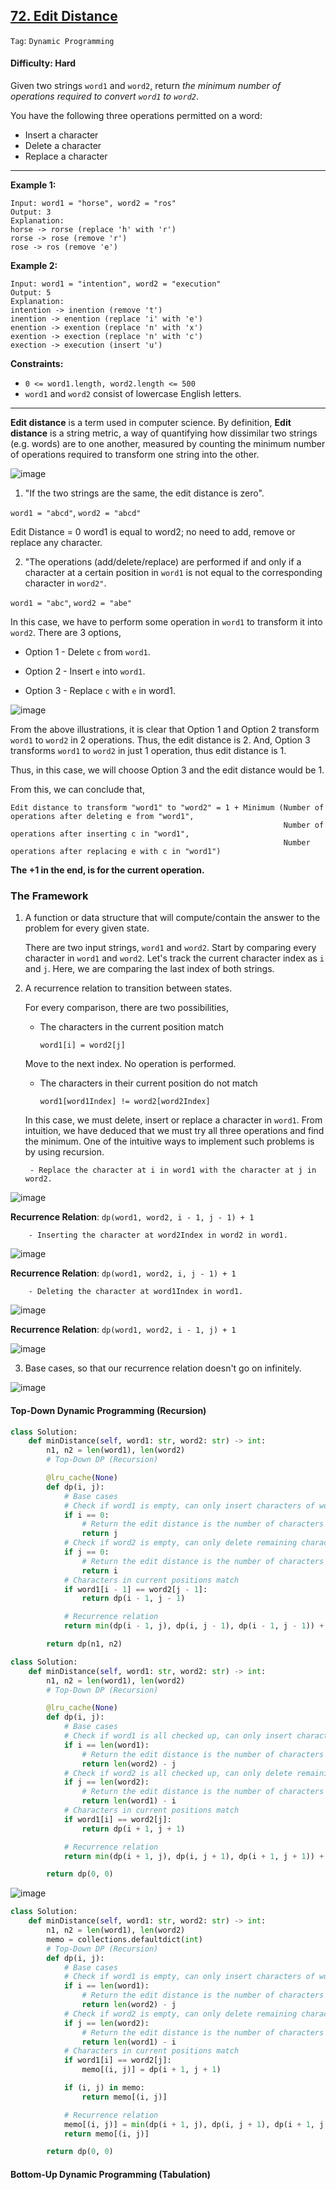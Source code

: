 ## [72. Edit Distance](https://leetcode.com/problems/edit-distance/)

```Tag```: ```Dynamic Programming```

#### Difficulty: Hard

Given two strings ```word1``` and ```word2```, return _the minimum number of operations required to convert ```word1``` to ```word2```_.

You have the following three operations permitted on a word:

- Insert a character
- Delete a character
- Replace a character

---

__Example 1:__
```
Input: word1 = "horse", word2 = "ros"
Output: 3
Explanation: 
horse -> rorse (replace 'h' with 'r')
rorse -> rose (remove 'r')
rose -> ros (remove 'e')
```

__Example 2:__
```
Input: word1 = "intention", word2 = "execution"
Output: 5
Explanation: 
intention -> inention (remove 't')
inention -> enention (replace 'i' with 'e')
enention -> exention (replace 'n' with 'x')
exention -> exection (replace 'n' with 'c')
exection -> execution (insert 'u')
```

__Constraints:__

- ```0 <= word1.length, word2.length <= 500```
- ```word1``` and ```word2``` consist of lowercase English letters.

---

__Edit distance__ is a term used in computer science. By definition, __Edit distance__ is a string metric, a way of quantifying how dissimilar two strings (e.g. words) are to one another, measured by counting the minimum number of operations required to transform one string into the other.

![image](https://leetcode.com/problems/edit-distance/Figures/72/transform_example.png)

1. "If the two strings are the same, the edit distance is zero".

```word1 = "abcd"```, ```word2 = "abcd"```

Edit Distance = 0
word1 is equal to word2; no need to add, remove or replace any character.

2. "The operations (add/delete/replace) are performed if and only if a character at a certain position in ```word1``` is not equal to the corresponding character in ```word2"```.

```word1 = "abc"```, ```word2 = "abe"```

In this case, we have to perform some operation in ```word1``` to transform it into ```word2```. There are 3 options,

- Option 1 - Delete ```c``` from ```word1```.

- Option 2 - Insert ```e``` into ```word1```.

- Option 3 - Replace ```c``` with ```e``` in word1.

![image](https://leetcode.com/problems/edit-distance/Figures/72/all_illustrations.png)

From the above illustrations, it is clear that Option 1 and Option 2 transform ```word1``` to ```word2``` in 2 operations. Thus, the edit distance is 2. And, Option 3 transforms ```word1``` to ```word2``` in just 1 operation, thus edit distance is 1.

Thus, in this case, we will choose Option 3 and the edit distance would be 1.

From this, we can conclude that,

```
Edit distance to transform "word1" to "word2" = 1 + Minimum (Number of operations after deleting e from "word1", 
                                                             Number of operations after inserting c in "word1",
                                                             Number operations after replacing e with c in "word1")
```

__The +1 in the end, is for the current operation.__

### The Framework

1. A function or data structure that will compute/contain the answer to the problem for every given state.

    There are two input strings, ```word1``` and ```word2```. Start by comparing every character in ```word1``` and ```word2```. Let's track the current character index as ```i``` and ```j```. Here, we are comparing the last index of both strings.

2. A recurrence relation to transition between states.

    For every comparison, there are two possibilities,

    - The characters in the current position match

        `word1[i] = word2[j]`

    Move to the next index. No operation is performed.
    
    - The characters in their current position do not match

        `word1[word1Index] != word2[word2Index]`
        
    In this case, we must delete, insert or replace a character in ```word1```. From intuition, we have deduced that we must try all three operations and find the minimum. One of the intuitive ways to implement such problems is by using recursion.
    
        - Replace the character at i in word1 with the character at j in word2.

![image](https://leetcode.com/problems/edit-distance/Figures/72/replace_illustration.png)

  **Recurrence Relation**: ```dp(word1, word2, i - 1, j - 1) + 1```
  
        - Inserting the character at word2Index in word2 in word1.

![image](https://leetcode.com/problems/edit-distance/Figures/72/insert_illustration.png)

  **Recurrence Relation**: ```dp(word1, word2, i, j - 1) + 1```
  
        - Deleting the character at word1Index in word1.
        
![image](https://leetcode.com/problems/edit-distance/Figures/72/delete_illustration.png)

  **Recurrence Relation**: ```dp(word1, word2, i - 1, j) + 1```

![image](https://user-images.githubusercontent.com/35042430/221479477-e7d25223-3be5-436b-a504-2bf9ecba1be9.png)

3. Base cases, so that our recurrence relation doesn't go on infinitely.

![image](https://user-images.githubusercontent.com/35042430/221479514-4d1e2544-d671-42c5-b2a6-443276743f2b.png)

#### Top-Down Dynamic Programming (Recursion)

```Python
class Solution:
    def minDistance(self, word1: str, word2: str) -> int:
        n1, n2 = len(word1), len(word2)
        # Top-Down DP (Recursion)

        @lru_cache(None)
        def dp(i, j):
            # Base cases
            # Check if word1 is empty, can only insert characters of word2 in word1
            if i == 0:
                # Return the edit distance is the number of characters in word2
                return j
            # Check if word2 is empty, can only delete remaining characters of word1
            if j == 0:
                # Return the edit distance is the number of characters in word1
                return i
            # Characters in current positions match
            if word1[i - 1] == word2[j - 1]:
                return dp(i - 1, j - 1)

            # Recurrence relation
            return min(dp(i - 1, j), dp(i, j - 1), dp(i - 1, j - 1)) + 1

        return dp(n1, n2)
```

```Python
class Solution:
    def minDistance(self, word1: str, word2: str) -> int:
        n1, n2 = len(word1), len(word2)
        # Top-Down DP (Recursion)

        @lru_cache(None)
        def dp(i, j):
            # Base cases
            # Check if word1 is all checked up, can only insert characters of word2 in word1
            if i == len(word1):
                # Return the edit distance is the number of characters in word2
                return len(word2) - j
            # Check if word2 is all checked up, can only delete remaining characters of word1
            if j == len(word2):
                # Return the edit distance is the number of characters in word1
                return len(word1) - i
            # Characters in current positions match
            if word1[i] == word2[j]:
                return dp(i + 1, j + 1)

            # Recurrence relation
            return min(dp(i + 1, j), dp(i, j + 1), dp(i + 1, j + 1)) + 1

        return dp(0, 0)
```

![image](https://leetcode.com/problems/edit-distance/Figures/72/edit_distance_tree.png)

```Python
class Solution:
    def minDistance(self, word1: str, word2: str) -> int:
        n1, n2 = len(word1), len(word2)
        memo = collections.defaultdict(int)
        # Top-Down DP (Recursion)
        def dp(i, j):
            # Base cases
            # Check if word1 is empty, can only insert characters of word2 in word1
            if i == len(word1):
                # Return the edit distance is the number of characters in word2
                return len(word2) - j
            # Check if word2 is empty, can only delete remaining characters of word1
            if j == len(word2):
                # Return the edit distance is the number of characters in word1
                return len(word1) - i
            # Characters in current positions match
            if word1[i] == word2[j]:
                memo[(i, j)] = dp(i + 1, j + 1)

            if (i, j) in memo:
                return memo[(i, j)]

            # Recurrence relation
            memo[(i, j)] = min(dp(i + 1, j), dp(i, j + 1), dp(i + 1, j + 1)) + 1
            return memo[(i, j)]

        return dp(0, 0)
```

#### Bottom-Up Dynamic Programming (Tabulation)

```Python

```
